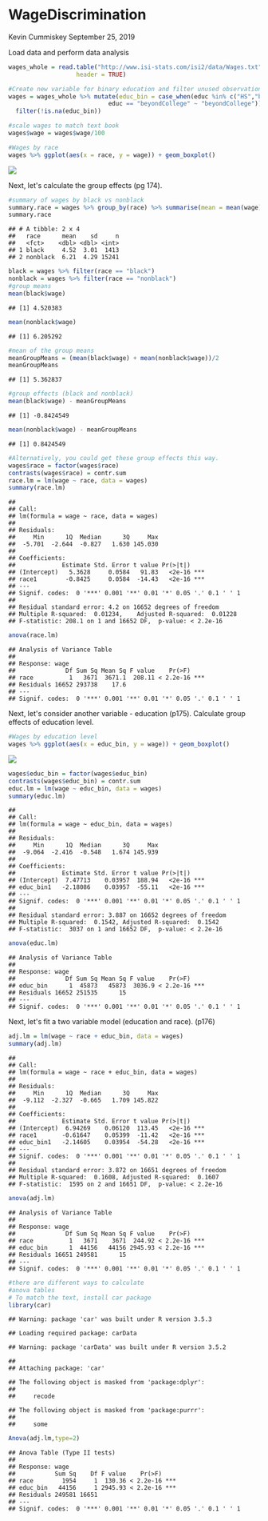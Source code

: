 WageDiscrimination
================
Kevin Cummiskey
September 25, 2019

Load data and perform data analysis

``` r
wages_whole = read.table("http://www.isi-stats.com/isi2/data/Wages.txt",
                   header = TRUE)

#Create new variable for binary education and filter unused observations
wages = wages_whole %>% mutate(educ_bin = case_when(educ %in% c("HS","belowHS") ~ "belowCollege",
                            educ == "beyondCollege" ~ "beyondCollege")) %>%
  filter(!is.na(educ_bin))

#scale wages to match text book
wages$wage = wages$wage/100

#Wages by race
wages %>% ggplot(aes(x = race, y = wage)) + geom_boxplot()
```

![](WageDiscrimination_files/figure-markdown_github/unnamed-chunk-1-1.png)

Next, let's calculate the group effects (pg 174).

``` r
#summary of wages by black vs nonblack
summary.race = wages %>% group_by(race) %>% summarise(mean = mean(wage), sd = sd(wage), n = n())
summary.race
```

    ## # A tibble: 2 x 4
    ##   race      mean    sd     n
    ##   <fct>    <dbl> <dbl> <int>
    ## 1 black     4.52  3.01  1413
    ## 2 nonblack  6.21  4.29 15241

``` r
black = wages %>% filter(race == "black")
nonblack = wages %>% filter(race == "nonblack")
#group means
mean(black$wage) 
```

    ## [1] 4.520383

``` r
mean(nonblack$wage)
```

    ## [1] 6.205292

``` r
#mean of the group means
meanGroupMeans = (mean(black$wage) + mean(nonblack$wage))/2
meanGroupMeans
```

    ## [1] 5.362837

``` r
#group effects (black and nonblack)
mean(black$wage) - meanGroupMeans
```

    ## [1] -0.8424549

``` r
mean(nonblack$wage) - meanGroupMeans
```

    ## [1] 0.8424549

``` r
#Alternatively, you could get these group effects this way.
wages$race = factor(wages$race)
contrasts(wages$race) = contr.sum
race.lm = lm(wage ~ race, data = wages)
summary(race.lm)
```

    ## 
    ## Call:
    ## lm(formula = wage ~ race, data = wages)
    ## 
    ## Residuals:
    ##     Min      1Q  Median      3Q     Max 
    ##  -5.701  -2.644  -0.827   1.630 145.030 
    ## 
    ## Coefficients:
    ##             Estimate Std. Error t value Pr(>|t|)    
    ## (Intercept)   5.3628     0.0584   91.83   <2e-16 ***
    ## race1        -0.8425     0.0584  -14.43   <2e-16 ***
    ## ---
    ## Signif. codes:  0 '***' 0.001 '**' 0.01 '*' 0.05 '.' 0.1 ' ' 1
    ## 
    ## Residual standard error: 4.2 on 16652 degrees of freedom
    ## Multiple R-squared:  0.01234,    Adjusted R-squared:  0.01228 
    ## F-statistic: 208.1 on 1 and 16652 DF,  p-value: < 2.2e-16

``` r
anova(race.lm)
```

    ## Analysis of Variance Table
    ## 
    ## Response: wage
    ##              Df Sum Sq Mean Sq F value    Pr(>F)    
    ## race          1   3671  3671.1  208.11 < 2.2e-16 ***
    ## Residuals 16652 293738    17.6                      
    ## ---
    ## Signif. codes:  0 '***' 0.001 '**' 0.01 '*' 0.05 '.' 0.1 ' ' 1

Next, let's consider another variable - education (p175). Calculate group effects of education level.

``` r
#Wages by education level
wages %>% ggplot(aes(x = educ_bin, y = wage)) + geom_boxplot()
```

![](WageDiscrimination_files/figure-markdown_github/unnamed-chunk-3-1.png)

``` r
wages$educ_bin = factor(wages$educ_bin)
contrasts(wages$educ_bin) = contr.sum
educ.lm = lm(wage ~ educ_bin, data = wages)
summary(educ.lm)
```

    ## 
    ## Call:
    ## lm(formula = wage ~ educ_bin, data = wages)
    ## 
    ## Residuals:
    ##     Min      1Q  Median      3Q     Max 
    ##  -9.064  -2.416  -0.548   1.674 145.939 
    ## 
    ## Coefficients:
    ##             Estimate Std. Error t value Pr(>|t|)    
    ## (Intercept)  7.47713    0.03957  188.94   <2e-16 ***
    ## educ_bin1   -2.18086    0.03957  -55.11   <2e-16 ***
    ## ---
    ## Signif. codes:  0 '***' 0.001 '**' 0.01 '*' 0.05 '.' 0.1 ' ' 1
    ## 
    ## Residual standard error: 3.887 on 16652 degrees of freedom
    ## Multiple R-squared:  0.1542, Adjusted R-squared:  0.1542 
    ## F-statistic:  3037 on 1 and 16652 DF,  p-value: < 2.2e-16

``` r
anova(educ.lm)
```

    ## Analysis of Variance Table
    ## 
    ## Response: wage
    ##              Df Sum Sq Mean Sq F value    Pr(>F)    
    ## educ_bin      1  45873   45873  3036.9 < 2.2e-16 ***
    ## Residuals 16652 251535      15                      
    ## ---
    ## Signif. codes:  0 '***' 0.001 '**' 0.01 '*' 0.05 '.' 0.1 ' ' 1

Next, let's fit a two variable model (education and race). (p176)

``` r
adj.lm = lm(wage ~ race + educ_bin, data = wages)
summary(adj.lm)
```

    ## 
    ## Call:
    ## lm(formula = wage ~ race + educ_bin, data = wages)
    ## 
    ## Residuals:
    ##     Min      1Q  Median      3Q     Max 
    ##  -9.112  -2.327  -0.665   1.709 145.822 
    ## 
    ## Coefficients:
    ##             Estimate Std. Error t value Pr(>|t|)    
    ## (Intercept)  6.94269    0.06120  113.45   <2e-16 ***
    ## race1       -0.61647    0.05399  -11.42   <2e-16 ***
    ## educ_bin1   -2.14605    0.03954  -54.28   <2e-16 ***
    ## ---
    ## Signif. codes:  0 '***' 0.001 '**' 0.01 '*' 0.05 '.' 0.1 ' ' 1
    ## 
    ## Residual standard error: 3.872 on 16651 degrees of freedom
    ## Multiple R-squared:  0.1608, Adjusted R-squared:  0.1607 
    ## F-statistic:  1595 on 2 and 16651 DF,  p-value: < 2.2e-16

``` r
anova(adj.lm)
```

    ## Analysis of Variance Table
    ## 
    ## Response: wage
    ##              Df Sum Sq Mean Sq F value    Pr(>F)    
    ## race          1   3671    3671  244.92 < 2.2e-16 ***
    ## educ_bin      1  44156   44156 2945.93 < 2.2e-16 ***
    ## Residuals 16651 249581      15                      
    ## ---
    ## Signif. codes:  0 '***' 0.001 '**' 0.01 '*' 0.05 '.' 0.1 ' ' 1

``` r
#there are different ways to calculate 
#anova tables
# To match the text, install car package
library(car)
```

    ## Warning: package 'car' was built under R version 3.5.3

    ## Loading required package: carData

    ## Warning: package 'carData' was built under R version 3.5.2

    ## 
    ## Attaching package: 'car'

    ## The following object is masked from 'package:dplyr':
    ## 
    ##     recode

    ## The following object is masked from 'package:purrr':
    ## 
    ##     some

``` r
Anova(adj.lm,type=2)
```

    ## Anova Table (Type II tests)
    ## 
    ## Response: wage
    ##           Sum Sq    Df F value    Pr(>F)    
    ## race        1954     1  130.36 < 2.2e-16 ***
    ## educ_bin   44156     1 2945.93 < 2.2e-16 ***
    ## Residuals 249581 16651                      
    ## ---
    ## Signif. codes:  0 '***' 0.001 '**' 0.01 '*' 0.05 '.' 0.1 ' ' 1
